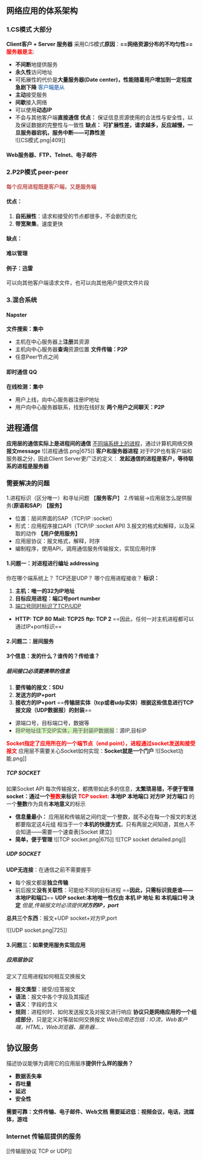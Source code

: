 ## 网络应用的体系架构
### **1.CS模式** **大部分**
**Client客户 + Server 服务器**
采用C/S模式**原因**：**==网络资源分布的不均匀性==**
**<font color="#ff0000">服务器是主</font>**:
- **不间断**地提供服务
- **永久性**访问地址
- 可拓展性的代价是**大量服务器(Date center)，性能随着用户增加到一定程度急剧下降**
**<font color="#4f81bd">客户端是从</font>**
- **主动**接受服务
- **间歇**接入网络
- 可以使用**动态IP**
- 不会与其他客户端**直接通信**
**优点：** 保证信息资源使用的合法性与安全性，以及保证数据的完整性与一致性
**缺点：** **可扩展性差，请求越多，反应越慢，一旦服务器宕机，服务中断——可靠性差**  
![[CS模式.png|409]]
#### **Web服务器、FTP、Telnet、电子邮件**
### **2.P2P模式 peer-peer** 
**<font color="#c0504d">每个应用进程既是客户端，又是服务端</font>**
#### **优点：**
1. **自拓展性**：请求和接受的节点都很多，不会剧烈变化
2. **带宽聚集**，速度更快
#### **缺点：**
**难以管理**
#### **例子：迅雷**
可以向其他客户端请求文件，也可以向其他用户提供文件片段

### **3.混合系统**
#### **Napster**
**文件搜索：集中** 
- 主机在中心服务器上**注册**其资源 
- 主机向中心服务器**查询**资源位置 
**文件传输：P2P** 
- 任意Peer节点之间
#### **即时通信  QQ**
**在线检测：集中**
- 用户上线，向中心服务器注册IP地址
- 用户向中心服务器联系，找到在线好友
**两个用户之间聊天：P2P**

## 进程通信
**应用层的通信实际上是进程间的通信**
<u>不同端系统上的进程</u>，通过计算机网络交换**报文message**
![[进程通信.png|675]]
**客户和服务器进程**
对于P2P也有客户端和服务器之分，因此Client Server更广泛的定义：
**发起通信的进程是客户，等待联系的进程是服务器**
### **需要解决的问题**
1.进程标识（区分唯一）和寻址问题 【**服务客户**】
2.传输层->应用层怎么提供服务(**原语和SAP**) **【服务】**
- 位置：层间界面的SAP（TCP/IP :socket）
- 形式：应用程序接口API（TCP/IP :socket API)
3.报文的格式和解释，以及采取的动作 **【用户使用服务】**
- 应用层协议：报文格式，解释，时序
- 编制程序，使用API，调用通信服务传输报文，实现应用时序
#### 1.问题一：**对进程进行编址 addressing**
你在哪个端系统上？
TCP还是UDP？
哪个应用进程接收？
**标识：**
1. **主机：唯一的32为IP地址**
2. **目标应用进程：端口号port number**
3. <u>端口号同时标识了TCP/UDP</u>
 - **HTTP: TCP 80**  **Mail: TCP25**  **ftp: TCP 2**
==因此，任何一对主机进程都可以通过IP+port标识==

#### 2.问题二：**层间服务**
**3个信息：发的什么？谁传的？传给谁？**
##### **层间接口必须要携带的信息**
1. **要传输的报文：SDU**
2. **发送方的IP+port**
3. **接收方的IP+port**
==**传输层实体（tcp或者udp实体）根据这些信息进行TCP报文段（UDP数据报）的封装**==
- 源端口号，目标端口号，数据等 
- <font color="#5f497a"><span style="background:#d3f8b6">将IP地址往下交IP实体，用于封装IP数据报</span></font>：源IP,目标IP

**<font color="#ff0000">Socket指定了应用所在的一个端节点（end point），进程通过socket发送和接受报文</font>**
应用层不需要关心Socket如何实现：**Socket就是一个门户**
![[Socket功能.png]]
##### **TCP SOCKET**
如果Socket API 每次传输报文，都携带如此多的信息，**太繁琐易错，不便于管理**
**socket：通过一个<font color="#ff0000">整数</font>来标识**
**<font color="#ff0000">TCP socket:</font>** **本地IP 本地端口 对方IP 对方端口** 的一个**整数**作为具有**本地意义**的标示
- **信息量最小：** 应用层和传输层之间约定一个整数，就不必在每一个报文的发送都要指定这4元组
	相当于一个**本机的快捷方式**，只有两层之间知道，其他人不会知道——需要一个速查表[Socket 建立]
- **简单，便于管理**
![[TCP socket.png|675]]
![[TCP socket detailed.png]]

##### **UDP SOCKET**
**UDP无连接**：在通信之前不需要握手
- 每个报文都是**独立传输**
- 前后报文**没有关联性**：可能给不同的目标进程
==**因此，只需标识我是谁——本地IP和端口**==
**UDP socket:本地唯一性仅由 本机 IP 地址 和 本机端口号 决定**
*但是,传输报文时必须提供**对方的IP，port***

**总共三个东西**：报文+UDP socket+对方IP,port

![[UDP socket.png|725]]
#### 3.问题三：**如果使用服务实现应用**
##### **应用层协议**
定义了应用进程如何相互交换报文
- **报文类型**：接受/应答报文
- **语法**：报文中各个字段及其描述
- **语义**：字段的含义
- **规则**：进程何时、如何发送报文及对报文进行响应
**协议只是网络应用的一个组成部分**，只是定义对等层如何交换报文
*Web应用还包括：IO流，Web客户端，HTML，Web浏览器、服务器...*

## 协议服务
描述协议能够为调用它的应用层序**提供什么样的服务？**
- **数据丢失率**
- **吞吐量**
- **延迟**
- **安全性**

**需要可靠：文件传输、电子邮件、Web文档**
**需要延迟低：视频会议，电话，流媒体，游戏**
### **Internet 传输层提供的服务**
[[传输层协议 TCP or UDP]]
